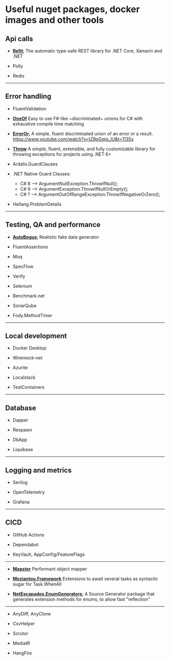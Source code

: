 # Useful nuget packages, docker images and other tools

## Api calls

- [**Refit**:](https://github.com/reactiveui/refit)
The automatic type-safe REST library for .NET Core, Xamarin and .NET

- Polly

- Redis

------

## Error handling

- FluentValidation

- [**OneOf**](https://github.com/mcintyre321/OneOf/#oneof)
Easy to use F#-like ~discriminated~ unions for C# with exhaustive compile time matching

- [**ErrorOr**:](https://github.com/amantinband/error-or#a-more-practical-example)
A simple, fluent discriminated union of an error or a result. https://www.youtube.com/watch?v=tZ8gGqiq_IU&t=1135s

- [**Throw**](https://github.com/amantinband/throw)
A simple, fluent, extensible, and fully customizable library for throwing exceptions for projects using .NET 6+
- Ardalis.GuardClauses
- .NET Native Guard Clauses:
    - C# 8 --> ArgumentNullException.ThrowIfNull();
    - C# 9 --> ArgumentException.ThrowIfNullOrEmpty();
    - C# ? --> ArgumentOutOfRangeException.ThrowIfNegativeOrZero();

- Hellang.ProblemDetails

------

## Testing, QA and performance

- [**AutoBogus**:](https://github.com/nickdodd79/AutoBogus#autobogus)
Realistic fake data generator

- FluentAssertions

- Moq

- SpecFlow

- Verify

- Selenium

- Benchmark.net

- SonarQube

- Fody.MethodTimer

------

## Local development

- Docker Desktop

- Wiremock-net

- Azurite

- Localstack

- TestContainers

------

## Database

- Dapper

- Respawn

- DbApp

- Liquibase

------

## Logging and metrics

- Serilog

- OpenTelemetry

- Grafana

------

## CICD

- GitHub Actions

- Dependabot

- KeyVault, AppConfig/FeatureFlags

------

- [**Mapster**](https://github.com/MapsterMapper/Mapster#generating-models--mappers)
Performant object mapper

- [**Meziantou.Framework**](https://github.com/meziantou/Meziantou.Framework/blob/main/src/Meziantou.Framework/TaskEx.WhenAll.tt)
Extensions to await several tasks as syntactic sugar for Task.WhenAll

- [**NetEscapades.EnumGenerators**:](https://github.com/andrewlock/NetEscapades.EnumGenerators#netescapadesenumgenerators)
A Source Generator package that generates extension methods for enums, to allow fast "reflection"

------

- AnyDiff, AnyClone

- CsvHelper

- Scrutor

- MediatR

- HangFire